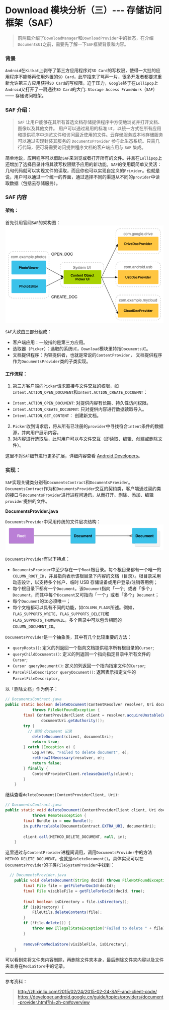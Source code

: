 # Download 模块分析（三）--- 存储访问框架（SAF）

> 前两篇介绍了`DownloadManager`和`DownloadProvider`中的状态，在介绍`DocumentsUI`之前，需要先了解一下`SAF`框架背景和内容。

### 背景
`Android`在`Kitkat`上剥夺了第三方应用程序对`SD Card`的写权限，使得一大批的应用程序不能够再使用外置的`SD Card`，此举招来了骂声一片，很多开发者都要求重新允许第三方应用获得`SD Card`的写权限。迫于压力，`Google`终于在`Lollipop`上`Android`又打开了一扇通往`SD Card`的大门: `Storage Access FrameWork`（`SAF`）—— 存储访问框架。

### SAF 介绍：
>`SAF` 让用户能够在其所有首选文档存储提供程序中方便地浏览并打开文档、图像以及其他文件。 用户可以通过易用的标准 `UI`，以统一方式在所有应用和提供程序中浏览文件和访问最近使用的文件。云存储服务或本地存储服务可以通过实现封装其服务的 `DocumentsProvider` 参与此生态系统。只需几行代码，便可将需要访问提供程序文档的客户端应用与 `SAF` 集成。

简单地说，应用程序可以借助`SAF`来浏览或者打开所有的文件。并且在`Lollipop`上还增加了选择目录并将其读写权限赋予应用的新功能。`SAF`的使用既简单又灵活：几句代码就可以实现文件的读取，而且你也可以实现自定义的`Privider`。也就是说，用户可以通过一个统一的界面，通过选择不同的渠道从不同的`provider`中读取数据（包括云存储服务）。

### SAF 内容

#### 架构：

首先引用官网`SAF`的架构图：
![Alt text](./img/saf_architecture.png)

`SAF`大致由三部分组成：
- 客户端应用：一般指的是第三方应用。
- 选取器（`Picker`）：选取的系统`UI`，`Download`模块里特指`DocumentsUI`。
- 文档提供程序：内容提供者，也就是常说的`ContentProvider`， 文档提供程序作为`DocumentsProvider`类的子类实现。

#### 工作流程：
1. 第三方客户端向`Picker`请求直接与文件交互的权限，如`Intent.ACTION_OPEN_DOCUMENT`和`Intent.ACTION_CREATE_DOCUEMNT`：
  -  `Intent.ACTION_OPEN_DOCUMENT`: 对提供内容有长期、持久性访问权限。
  -  `Intent.ACTION_CREATE_DOCUEMNT`: 只对提供内容进行数据读取导入。
  -  `Intent.ACTION_GET_CONTENT`： 创建新文档。
2. `Picker`收到请求后，将从所有已注册的`provider`中寻找符合`intent`条件的数据源，并向用户展示内容。
3. 对内容进行选取后，此时用户可以与文件交互（即读取、编辑、创建或删除文件）。

这里不对`SAF`细节进行更多扩展，详细内容查看 [Android Developers](https://developer.android.google.cn/guide/topics/providers/document-provider.html?hl=zh-cn#overview)。

### 实现：

`SAF`实现关键类分别有`DocumentsContract`和`DocumentsProvider`。`DocumentsContract`作为和`DocumentsProvider`交互的契约类，客户端通过契约类的接口与`DocumentsProvider`进行进程间通讯，从而打开、删除、添加、编辑`provider`提供的文件。

**DocumentsProvider.java**

`DocumentsProvider`中采用传统的文件层次结构：
![Alt text](./img/root_document.png)

`DocumentsProvider`有以下特点：
* `DocumentsProvider`中至少存在一个`Root`根目录。每个根目录都有一个唯一的`COLUMN_ROOT_ID`，并且指向表示该根目录下内容的文档（目录）。根目录采用动态设计，以支持多个帐户、临时 USB 存储设备或用户登录/注销等用例；
* 每个根目录下都有一个`Document`。该`Document`指向「一个」或者「多个」`Document`，而其中每个`Document`又可指向「一个」或者「多个」`Document`；
* 每个`Document`的`ID`必须唯一；
* 每个文档都可以具有不同的功能，如`COLUMN_FLAGS`所述。例如，`FLAG_SUPPORTS_WRITE`、`FLAG_SUPPORTS_DELETE`和 `FLAG_SUPPORTS_THUMBNAIL`。多个目录中可以包含相同的`COLUMN_DOCUMENT_ID`。

`DocumentsProvider`是一个抽象类，其中有几个比较重要的方法：
* `queryRoots()`: 定义的列返回一个指向文档提供程序所有根目录的`Cursor`;
* `queryChildDocuments()`: 定义的列返回一个指向指定目录中所有文件的`Cursor`;
* `Cursor queryDocument()`: 定义的列返回一个指向指定文件的`Cursor`;
* `ParcelFileDescriptor queryDocument()`: 返回表示指定文件的`ParcelFileDescriptor`。

以「删除文档」作为例子：

``` java
// DocumentsContract.java
public static boolean deleteDocument(ContentResolver resolver, Uri documentUri)
            throws FileNotFoundException {
        final ContentProviderClient client = resolver.acquireUnstableContentProviderClient(
                documentUri.getAuthority());
        try {
          // 删除 document 记录
            deleteDocument(client, documentUri);
            return true;
        } catch (Exception e) {
            Log.w(TAG, "Failed to delete document", e);
            rethrowIfNecessary(resolver, e);
            return false;
        } finally {
            ContentProviderClient.releaseQuietly(client);
        }
    }
```

继续查看`deleteDocument(ContentProviderClient, Uri)`:

``` java
// DocumentsContract.java
public static void deleteDocument(ContentProviderClient client, Uri documentUri)
            throws RemoteException {
        final Bundle in = new Bundle();
        in.putParcelable(DocumentsContract.EXTRA_URI, documentUri);

        client.call(METHOD_DELETE_DOCUMENT, null, in);
    }
```

这里通过与`ContentProvider`进程间调用，调用`DocumentsProvider`中的方法`METHOD_DELETE_DOCUMENT`，也就是`deleteDocument()`。具体实现可以在`DocumentsProvider`的子类`FileSystemProvider`中找到：

``` java
  // DocumentsProvider.java
    public void deleteDocument(String docId) throws FileNotFoundException {
        final File file = getFileForDocId(docId);
        final File visibleFile = getFileForDocId(docId, true);

        final boolean isDirectory = file.isDirectory();
        if (isDirectory) {
            FileUtils.deleteContents(file);
        }
        if (!file.delete()) {
            throw new IllegalStateException("Failed to delete " + file);
        }

        removeFromMediaStore(visibleFile, isDirectory);
    }
```

可以看到先将文件夹内容删除，再删除文件夹本身，最后删除文件夹内容以及文件夹本身在`MediaStore`中的记录。

---

参考资料：
> http://zhixinliu.com/2015/02/24/2015-02-24-SAF-and-client-code/
> https://developer.android.google.cn/guide/topics/providers/document-provider.html?hl=zh-cn#overview
